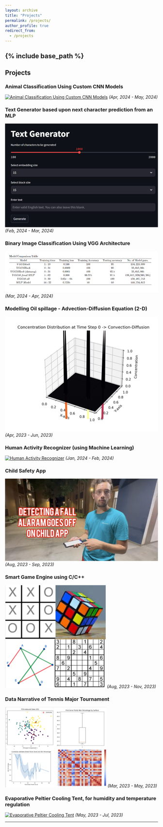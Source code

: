 ```yaml
---
layout: archive
title: "Projects"
permalink: /projects/
author_profile: true
redirect_from:
  - /projects
---
```


{% include base_path %}
-----

## Projects

### Animal Classification Using Custom CNN Models
[![Animal Classification Using Custom CNN Models](![image](https://github.com/Nihar1402-iit/Nihar1402-iit.github.io/assets/117573996/7b6780c5-8f7d-4d61-b37c-09fa7a417b39)
)](/projects/animal-classification)
_(Apr, 2024 - May, 2024)_

### Text Generator based upon next character prediction from an MLP
[![Text Generator](https://github.com/Nihar1402-iit/Nihar1402-iit.github.io/blob/master/_pages/Text_gen.png?raw=true)](/projects/text-generator)
_(Feb, 2024 - Mar, 2024)_

### Binary Image Classification Using VGG Architecture
[![Binary Image Classification](https://github.com/Nihar1402-iit/Nihar1402-iit.github.io/blob/master/_pages/VGG.png?raw=true)](/projects/binary-classification)
_(Mar, 2024 - Apr, 2024)_

### Modelling Oil spillage - Advection-Diffusion Equation (2-D)
[![Modelling Oil spillage](https://github.com/Nihar1402-iit/Nihar1402-iit.github.io/blob/master/_pages/MA203.gif?raw=true)](/projects/oil-spillage)
_(Apr, 2023 - Jun, 2023)_

### Human Activity Recognizer (using Machine Learning)
[![Human Activity Recognizer](path_to_image.jpg)](/projects/human-activity-recognizer)
_(Jan, 2024 - Feb, 2024)_

### Child Safety App
[![Child Safety App](https://github.com/Nihar1402-iit/Nihar1402-iit.github.io/blob/master/_pages/Child_safety2.png?raw=true)](/projects/child-safety-app)
_(Aug, 2023 - Sep, 2023)_

### Smart Game Engine using C/C++
[![Smart Game Engine](https://github.com/Nihar1402-iit/Nihar1402-iit.github.io/blob/master/_pages/smartgames.png?raw=true)](/projects/smart-game-engine)
_(Aug, 2023 - Nov, 2023)_

### Data Narrative of Tennis Major Tournament
[![Data Narrative](https://github.com/Nihar1402-iit/Nihar1402-iit.github.io/blob/master/_pages/DN_final.png?raw=true)](/projects/data-narrative)
_(Mar, 2023 - May, 2023)_

### Evaporative Peltier Cooling Tent, for humidity and temperature regulation
[![Evaporative Peltier Cooling Tent](![image](https://github.com/Nihar1402-iit/Nihar1402-iit.github.io/assets/117573996/658079ff-b2c7-4598-b252-e0093724ad89)
)](/projects/evaporative-cooling-tent)
_(May, 2023 - Jul, 2023)_

---


